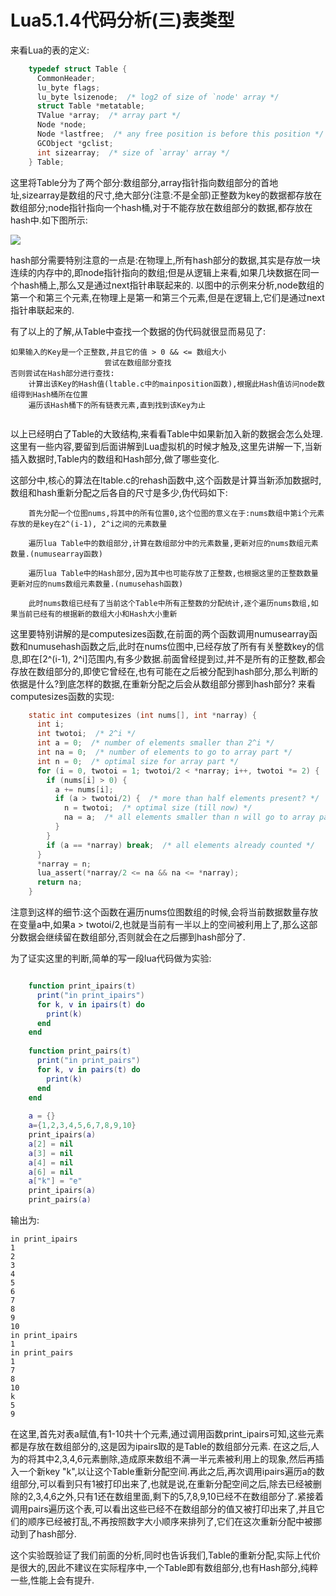 # Lua5.1.4代码分析(三)表类型

来看Lua的表的定义:
```C
    typedef struct Table {
      CommonHeader;
      lu_byte flags;
      lu_byte lsizenode;  /* log2 of size of `node' array */
      struct Table *metatable;
      TValue *array;  /* array part */
      Node *node;
      Node *lastfree;  /* any free position is before this position */
      GCObject *gclist;
      int sizearray;  /* size of `array' array */
    } Table;
```

这里将Table分为了两个部分:数组部分,array指针指向数组部分的首地址,sizearray是数组的尺寸,绝大部分(注意:不是全部)正整数为key的数据都存放在数组部分;node指针指向一个hash桶,对于不能存放在数组部分的数据,都存放在hash中.如下图所示:

![](https://wyyhzc.gitbooks.io/lua5-1_read_info/content/table-300x276.png)

hash部分需要特别注意的一点是:在物理上,所有hash部分的数据,其实是存放一块连续的内存中的,即node指针指向的数组;但是从逻辑上来看,如果几块数据在同一个hash桶上,那么又是通过next指针串联起来的.
以图中的示例来分析,node数组的第一个和第三个元素,在物理上是第一和第三个元素,但是在逻辑上,它们是通过next指针串联起来的.

有了以上的了解,从Table中查找一个数据的伪代码就很显而易见了:

```
如果输入的Key是一个正整数,并且它的值 > 0 && <= 数组大小
				     尝试在数组部分查找
否则尝试在Hash部分进行查找:
	计算出该Key的Hash值(ltable.c中的mainposition函数),根据此Hash值访问node数组得到Hash桶所在位置
	遍历该Hash桶下的所有链表元素,直到找到该Key为止
	
```

以上已经明白了Table的大致结构,来看看Table中如果新加入新的数据会怎么处理.这里有一些内容,要留到后面讲解到Lua虚拟机的时候才触及,这里先讲解一下,当新插入数据时,Table内的数组和Hash部分,做了哪些变化.

这部分中,核心的算法在ltable.c的rehash函数中,这个函数是计算当新添加数据时,数组和hash重新分配之后各自的尺寸是多少,伪代码如下:

```
    首先分配一个位图nums,将其中的所有位置0,这个位图的意义在于:nums数组中第i个元素存放的是key在2^(i-1), 2^i之间的元素数量
    
    遍历lua Table中的数组部分,计算在数组部分中的元素数量,更新对应的nums数组元素数量.(numusearray函数)
    
    遍历lua Table中的Hash部分,因为其中也可能存放了正整数,也根据这里的正整数数量更新对应的nums数组元素数量.(numusehash函数)
    
    此时nums数组已经有了当前这个Table中所有正整数的分配统计,逐个遍历nums数组,如果当前已经有的根据新的数组大小和Hash大小重新
```

这里要特别讲解的是computesizes函数,在前面的两个函数调用numusearray函数和numusehash函数之后,此时在nums位图中,已经存放了所有有关整数key的信息,即在[2^(i-1), 2^i]范围内,有多少数据.前面曾经提到过,并不是所有的正整数,都会存放在数组部分的,即使它曾经在,也有可能在之后被分配到hash部分,那么判断的依据是什么?到底怎样的数据,在重新分配之后会从数组部分挪到hash部分?
来看computesizes函数的实现:

```C
    static int computesizes (int nums[], int *narray) {
      int i;
      int twotoi;  /* 2^i */
      int a = 0;  /* number of elements smaller than 2^i */
      int na = 0;  /* number of elements to go to array part */
      int n = 0;  /* optimal size for array part */
      for (i = 0, twotoi = 1; twotoi/2 < *narray; i++, twotoi *= 2) {
        if (nums[i] > 0) {
          a += nums[i];
          if (a > twotoi/2) {  /* more than half elements present? */
            n = twotoi;  /* optimal size (till now) */
            na = a;  /* all elements smaller than n will go to array part */
          }
        }
        if (a == *narray) break;  /* all elements already counted */
      }
      *narray = n;
      lua_assert(*narray/2 <= na && na <= *narray);
      return na;
    }
```

注意到这样的细节:这个函数在遍历nums位图数组的时候,会将当前数据数量存放在变量a中,如果a > twotoi/2,也就是当前有一半以上的空间被利用上了,那么这部分数据会继续留在数组部分,否则就会在之后挪到hash部分了.

为了证实这里的判断,简单的写一段lua代码做为实验:


```LUA

    function print_ipairs(t)
      print("in print_ipairs")
      for k, v in ipairs(t) do
        print(k)
      end
    end 
    
    function print_pairs(t)
      print("in print_pairs")
      for k, v in pairs(t) do
        print(k)
      end
    end 
    
    a = {}
    a={1,2,3,4,5,6,7,8,9,10}
    print_ipairs(a)
    a[2] = nil
    a[3] = nil
    a[4] = nil
    a[6] = nil
    a["k"] = "e"
    print_ipairs(a)
    print_pairs(a)
```

输出为:

```
in print_ipairs
1
2
3
4
5
6
7
8
9
10
in print_ipairs
1
in print_pairs
1
7
8
10
k
5
9
```

在这里,首先对表a赋值,有1-10共十个元素,通过调用函数print_ipairs可知,这些元素都是存放在数组部分的,这是因为ipairs取的是Table的数组部分元素.
在这之后,人为的将其中2,3,4,6元素删除,造成原来数组不满一半元素被利用上的现象,然后再插入一个新key "k",以让这个Table重新分配空间.再此之后,再次调用ipairs遍历a的数组部分,可以看到只有1被打印出来了,也就是说,在重新分配空间之后,除去已经被删除的2,3,4,6之外,只有1还在数组里面,剩下的5,7,8,9,10已经不在数组部分了.紧接着调用pairs遍历这个表,可以看出这些已经不在数组部分的值又被打印出来了,并且它们的顺序已经被打乱,不再按照数字大小顺序来排列了,它们在这次重新分配中被挪动到了hash部分.

这个实验既验证了我们前面的分析,同时也告诉我们,Table的重新分配,实际上代价是很大的,因此不建议在实际程序中,一个Table即有数组部分,也有Hash部分,纯粹一些,性能上会有提升.
